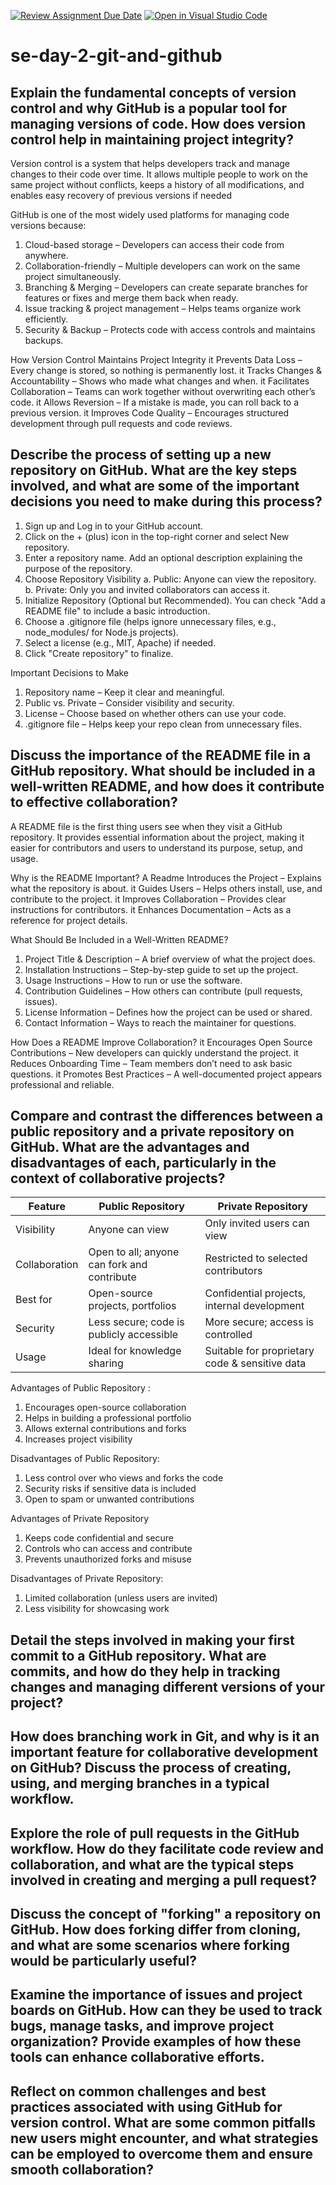 [![Review Assignment Due Date](https://classroom.github.com/assets/deadline-readme-button-22041afd0340ce965d47ae6ef1cefeee28c7c493a6346c4f15d667ab976d596c.svg)](https://classroom.github.com/a/8wgCKhpZ)
[![Open in Visual Studio Code](https://classroom.github.com/assets/open-in-vscode-2e0aaae1b6195c2367325f4f02e2d04e9abb55f0b24a779b69b11b9e10269abc.svg)](https://classroom.github.com/online_ide?assignment_repo_id=18437899&assignment_repo_type=AssignmentRepo)
# se-day-2-git-and-github
## Explain the fundamental concepts of version control and why GitHub is a popular tool for managing versions of code. How does version control help in maintaining project integrity?
Version control is a system that helps developers track and manage changes to their code over time. It allows multiple people to work on the same project without conflicts, keeps a history of all modifications, and enables easy recovery of previous versions if needed

GitHub is one of the most widely used platforms for managing code versions because:
1. Cloud-based storage – Developers can access their code from anywhere.
2. Collaboration-friendly – Multiple developers can work on the same project simultaneously.
3. Branching & Merging – Developers can create separate branches for features or fixes and merge them back when ready.
4. Issue tracking & project management – Helps teams organize work efficiently.
5. Security & Backup – Protects code with access controls and maintains backups.

How Version Control Maintains Project Integrity
it Prevents Data Loss – Every change is stored, so nothing is permanently lost.
it Tracks Changes & Accountability – Shows who made what changes and when.
it Facilitates Collaboration – Teams can work together without overwriting each other’s code.
it Allows Reversion – If a mistake is made, you can roll back to a previous version.
it Improves Code Quality – Encourages structured development through pull requests and code reviews.

## Describe the process of setting up a new repository on GitHub. What are the key steps involved, and what are some of the important decisions you need to make during this process?

1. Sign up and Log in to your GitHub account.
2. Click on the + (plus) icon in the top-right corner and select New repository.
3. Enter a repository name. Add an optional description explaining the purpose of the repository.
4. Choose Repository Visibility
  a. Public: Anyone can view the repository.
  b. Private: Only you and invited collaborators can access it.
5. Initialize Repository (Optional but Recommended). You can check "Add a README file" to include a basic introduction.
6. Choose a .gitignore file (helps ignore unnecessary files, e.g., node_modules/ for Node.js projects).
7. Select a license (e.g., MIT, Apache) if needed.
8. Click "Create repository" to finalize.

Important Decisions to Make
1. Repository name – Keep it clear and meaningful.
2. Public vs. Private – Consider visibility and security.
3. License – Choose based on whether others can use your code.
4. .gitignore file – Helps keep your repo clean from unnecessary files.


## Discuss the importance of the README file in a GitHub repository. What should be included in a well-written README, and how does it contribute to effective collaboration?
A README file is the first thing users see when they visit a GitHub repository. It provides essential information about the project, making it easier for contributors and users to understand its purpose, setup, and usage.

Why is the README Important?
A Readme Introduces the Project – Explains what the repository is about.
it Guides Users – Helps others install, use, and contribute to the project.
it Improves Collaboration – Provides clear instructions for contributors.
it Enhances Documentation – Acts as a reference for project details.


What Should Be Included in a Well-Written README?
1. Project Title & Description – A brief overview of what the project does.
2. Installation Instructions – Step-by-step guide to set up the project.
3. Usage Instructions – How to run or use the software.
4. Contribution Guidelines – How others can contribute (pull requests, issues).
5. License Information – Defines how the project can be used or shared.
6. Contact Information – Ways to reach the maintainer for questions.

How Does a README Improve Collaboration?
it Encourages Open Source Contributions – New developers can quickly understand the project.
it Reduces Onboarding Time – Team members don’t need to ask basic questions.
it Promotes Best Practices – A well-documented project appears professional and reliable.

## Compare and contrast the differences between a public repository and a private repository on GitHub. What are the advantages and disadvantages of each, particularly in the context of collaborative projects?

Feature	           |   Public Repository	      | Private Repository|
|------------------|----------------------------|-------------------|
Visibility	       |  Anyone can view	          |Only invited users can view |
Collaboration	     | Open to all; anyone can fork and contribute  |	Restricted to selected contributors|
Best for           |Open-source projects, portfolios| Confidential projects, internal development|
Security	         | Less secure; code is publicly accessible     	| More secure; access is controlled |
Usage	             |Ideal for knowledge sharing	 |  Suitable for proprietary code & sensitive data |


 Advantages of Public Repository :
1. Encourages open-source collaboration
2. Helps in building a professional portfolio
3. Allows external contributions and forks
4. Increases project visibility
   
 Disadvantages of Public Repository:
1. Less control over who views and forks the code
2. Security risks if sensitive data is included
3. Open to spam or unwanted contributions
   
Advantages of Private Repository
1. Keeps code confidential and secure
2. Controls who can access and contribute
3. Prevents unauthorized forks and misuse
   
Disadvantages of Private Repository:
1. Limited collaboration (unless users are invited)
2. Less visibility for showcasing work


## Detail the steps involved in making your first commit to a GitHub repository. What are commits, and how do they help in tracking changes and managing different versions of your project?

## How does branching work in Git, and why is it an important feature for collaborative development on GitHub? Discuss the process of creating, using, and merging branches in a typical workflow.

## Explore the role of pull requests in the GitHub workflow. How do they facilitate code review and collaboration, and what are the typical steps involved in creating and merging a pull request?

## Discuss the concept of "forking" a repository on GitHub. How does forking differ from cloning, and what are some scenarios where forking would be particularly useful?

## Examine the importance of issues and project boards on GitHub. How can they be used to track bugs, manage tasks, and improve project organization? Provide examples of how these tools can enhance collaborative efforts.

## Reflect on common challenges and best practices associated with using GitHub for version control. What are some common pitfalls new users might encounter, and what strategies can be employed to overcome them and ensure smooth collaboration?
